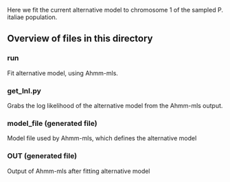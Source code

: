 Here we fit the current alternative model to chromosome 1 of the sampled P. italiae population.

## Overview of files in this directory

### run
Fit alternative model, using Ahmm-mls.

### get_lnl.py
Grabs the log likelihood of the alternative model from the Ahmm-mls output.

### model_file (generated file)
Model file used by Ahmm-mls, which defines the alternative model

### OUT (generated file)
Output of Ahmm-mls after fitting alternative model
